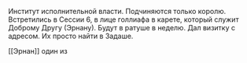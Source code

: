 Институт исполнительной власти. Подчиняются только королю. Встретились в Сессии 6, в лице голлиафа  в карете, который служит Доброму Другу (Эрнану). Будут в ратуше в неделю. Дал визитку с адресом. Их просто найти в Задаше. 

[[Эрнан]] один из 

